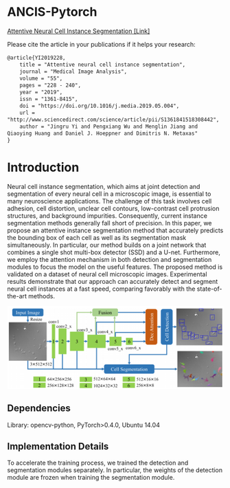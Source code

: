 # ANCIS-Pytorch
[Attentive Neural Cell Instance Segmentation [Link]](https://www.sciencedirect.com/science/article/pii/S1361841518308442)

Please cite the article in your publications if it helps your research:

	@article{YI2019228,
		title = "Attentive neural cell instance segmentation",
		journal = "Medical Image Analysis",
		volume = "55",
		pages = "228 - 240",
		year = "2019",
		issn = "1361-8415",
		doi = "https://doi.org/10.1016/j.media.2019.05.004",
		url = "http://www.sciencedirect.com/science/article/pii/S1361841518308442",
		author = "Jingru Yi and Pengxiang Wu and Menglin Jiang and Qiaoying Huang and Daniel J. Hoeppner and Dimitris N. Metaxas"
	}


# Introduction
Neural cell instance segmentation, which aims at joint detection and segmentation of every neural cell in a microscopic image, is essential to many neuroscience applications. The challenge of this task involves cell adhesion, cell distortion, unclear cell contours, low-contrast cell protrusion structures, and background impurities. Consequently, current instance segmentation methods generally fall short of precision. In this paper, we propose an attentive instance segmentation method that accurately predicts the bounding box of each cell as well as its segmentation mask simultaneously. In particular, our method builds on a joint network that combines a single shot multi-box detector (SSD) and a U-net. Furthermore, we employ the attention mechanism in both detection and segmentation modules to focus the model on the useful features. The proposed method is validated on a dataset of neural cell microscopic images. Experimental results demonstrate that our approach can accurately detect and segment neural cell instances at a fast speed, comparing favorably with the state-of-the-art methods.

<p align="center">
	<img src="imgs/fig1.png", width="600">
</p>


## Dependencies
Library: opencv-python, PyTorch>0.4.0, Ubuntu 14.04

## Implementation Details
To accelerate the training process, we trained the detection and segmentation modules separately.  In particular, the weights of the detection module are frozen when training the segmentation module.
